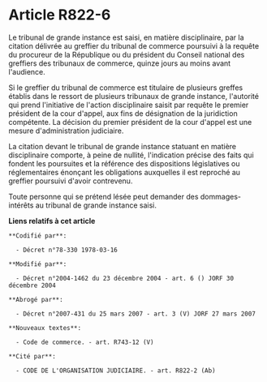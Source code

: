# Article R822-6

Le tribunal de grande instance est saisi, en matière disciplinaire, par la citation délivrée au greffier du tribunal de
commerce poursuivi à la requête du procureur de la République ou du président du Conseil national des greffiers des tribunaux
de commerce, quinze jours au moins avant l'audience.

Si le greffier du tribunal de commerce est titulaire de plusieurs greffes établis dans le ressort de plusieurs tribunaux de
grande instance, l'autorité qui prend l'initiative de l'action disciplinaire saisit par requête le premier président de la
cour d'appel, aux fins de désignation de la juridiction compétente. La décision du premier président de la cour d'appel est
une mesure d'administration judiciaire.

La citation devant le tribunal de grande instance statuant en matière disciplinaire comporte, à peine de nullité,
l'indication précise des faits qui fondent les poursuites et la référence des dispositions législatives ou réglementaires
énonçant les obligations auxquelles il est reproché au greffier poursuivi d'avoir contrevenu.

Toute personne qui se prétend lésée peut demander des dommages-intérêts au tribunal de grande instance saisi.

**Liens relatifs à cet article**

	**Codifié par**:

	  - Décret n°78-330 1978-03-16

	**Modifié par**:

	  - Décret n°2004-1462 du 23 décembre 2004 - art. 6 () JORF 30 décembre 2004

	**Abrogé par**:

	  - Décret n°2007-431 du 25 mars 2007 - art. 3 (V) JORF 27 mars 2007

	**Nouveaux textes**:

	  - Code de commerce. - art. R743-12 (V)

	**Cité par**:

	  - CODE DE L'ORGANISATION JUDICIAIRE. - art. R822-2 (Ab)
